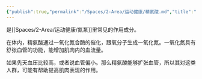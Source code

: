 ```yaml
---
{"publish":true,"permalink":"/Spaces/2-Area/运动健康/精氨酸.md","title":"精氨酸","created":"2022-09-17","modified":"2023-03-14","published":"2025-07-12T17:52:14.222+08:00","cssclasses":""}
---
```



是[[Spaces/2-Area/运动健康/氮泵]]里常见的作用成分。

在体内，精氨酸通过一氧化氮合酶的催化，跟氧分子生成一氧化氮。一氧化氮具有舒张血管的功能，能增加肌肉内的血流量。

如果先天血压比较高，或者说血管偏小。那么精氨酸能够扩张血管，所以其对这类人群，可能有帮助提高肌肉表现的作用。